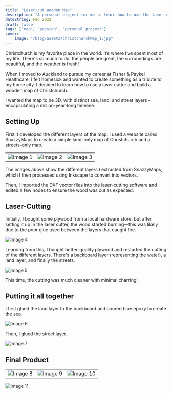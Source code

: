 ```yaml
---
title: "Laser-cut Wooden Map"
description: "A personal project for me to learn how to use the laser cutter and make a map of my hometown."
dateString: Feb 2022
draft: false
tags: ["map", "passion", "personal project"]
cover:
    image: "/blog/assets/christchurchMap_1.jpg"
---
```


Christchurch is my favorite place in the world. It’s where I’ve spent most of my life. There's so much to do, the people are great, the surroundings are beautiful, and the weather is fresh!

When I moved to Auckland to pursue my career at Fisher & Paykel Healthcare, I felt homesick and wanted to create something as a tribute to my home city. I decided to learn how to use a laser cutter and build a wooden map of Christchurch.

I wanted the map to be 3D, with distinct sea, land, and street layers – encapsulating a million-year-long timeline.

## Setting Up

First, I developed the different layers of the map. I used a website called SnazzyMaps to create a simple land-only map of Christchurch and a streets-only map.

| | | |
|--|--|--|
| ![Image 1](/blog/assets/christchurch_land1.png) | ![Image 2](/blog/assets/christchurch_streets1.png) | ![Image 3](/blog/assets/christchurch_full1.png) |

The images above show the different layers I extracted from SnazzyMaps, which I then processed using Inkscape to convert into vectors.

Then, I imported the DXF vector files into the laser-cutting software and edited a few nodes to ensure the wood was cut as expected.

## Laser-Cutting

Initially, I bought some plywood from a local hardware store, but after setting it up in the laser cutter, the wood started burning—this was likely due to the poor glue used between the layers that caught fire.

![Image 4](/blog/assets/christchurch_etching1.jpg)

Learning from this, I bought better-quality plywood and restarted the cutting of the different layers. There's a backboard layer (representing the water), a land layer, and finally the streets.

![Image 5](/blog/assets/christchurch_etching2.jpg)

This time, the cutting was much cleaner with minimal charring!

## Putting it all together

I first glued the land layer to the backboard and poured blue epoxy to create the sea.

![Image 6](/blog/assets/christchurch_glue1.jpg)

Then, I glued the street layer.

![Image 7](/blog/assets/christchurch_glue2.jpg)

## Final Product

| | | |
|--|--|--|
| ![Image 8](/blog/assets/christchurch_map2.jpg) | ![Image 9](/blog/assets/christchurch_map3.jpg) | ![Image 10](/blog/assets/christchurch_map4.jpg) |

![Image 11](/blog/assets/christchurchMap_1.jpg)

